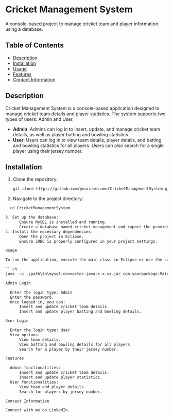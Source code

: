 # Cricket Management System

A console-based project to manage cricket team and player information using a database.

## Table of Contents
- [Description](#description)
- [Installation](#installation)
- [Usage](#usage)
- [Features](#features)
- [Contact Information](#contact-information)

## Description

Cricket Management System is a console-based application designed to manage cricket team details and player statistics. The system supports two types of users: Admin and User.

- **Admin**: Admins can log in to insert, update, and manage cricket team details, as well as player batting and bowling statistics.
- **User**: Users can log in to view team details, player details, and batting and bowling statistics for all players. Users can also search for a single player using their jersey number.

## Installation

1. Clone the repository:
   ```sh
   git clone https://github.com/yourusername/CricketManagementSystem.git

2. Navigate to the project directory:

  ```sh
    cd CricketManagementSystem

3. Set up the database:
        Ensure MySQL is installed and running.
        Create a database named cricket_management and import the provided SQL script to set up the tables.
4. Install the necessary dependencies:
        Open the project in Eclipse.
        Ensure JDBC is properly configured in your project settings.

Usage

To run the application, execute the main class in Eclipse or use the command line:

  ```sh
  java -cp .;path\to\mysql-connector-java-x.x.xx.jar com.yourpackage.Main

Admin Login

    Enter the login type: Admin
    Enter the password.
    Once logged in, you can:
        Insert and update cricket team details.
        Insert and update player batting and bowling details.

User Login

    Enter the login type: User
    View options:
        View team details.
        View batting and bowling details for all players.
        Search for a player by their jersey number.

Features

    Admin functionalities:
        Insert and update cricket team details.
        Insert and update player statistics.
    User functionalities:
        View team and player details.
        Search for players by jersey number.

Contact Information

Connect with me on LinkedIn.
